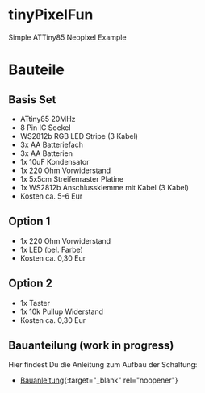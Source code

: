 # tinyPixelFun
Simple ATTiny85 Neopixel Example

# Bauteile

## Basis Set

* ATtiny85 20MHz
* 8 Pin IC Sockel
* WS2812b RGB LED Stripe (3 Kabel)
* 3x AA Batteriefach
* 3x AA Batterien
* 1x 10uF Kondensator
* 1x 220 Ohm Vorwiderstand
* 1x 5x5cm Streifenraster Platine 
* 1x WS2812b Anschlussklemme mit Kabel (3 Kabel)
* Kosten ca. 5-6 Eur

## Option 1
* 1x 220 Ohm Vorwiderstand
* 1x LED (bel. Farbe)
* Kosten ca. 0,30 Eur

## Option 2
* 1x Taster
* 1x 10k Pullup Widerstand 
* Kosten ca. 0,30 Eur

## Bauanteilung (work in progress)

Hier findest Du die Anleitung zum Aufbau der Schaltung:
* [Bauanleitung](https://htmlpreview.github.io/?https://github.com/dermicha/tinyPixelFun/blob/master/Bauanleitung/CMS-CoderDojo.html){:target="_blank" rel="noopener"}
